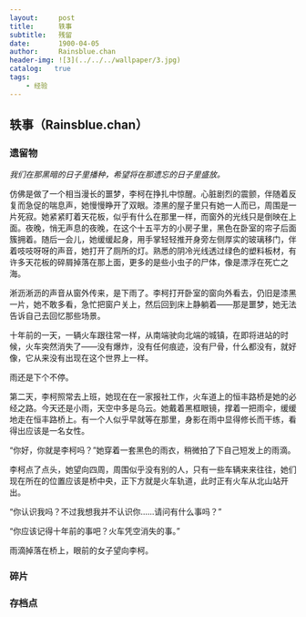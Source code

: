 ```yaml
---
layout:     post
title:      轶事
subtitle:   残留
date:       1900-04-05
author:     Rainsblue.chan
header-img: ![3](../../../wallpaper/3.jpg)
catalog:   true
tags:
    - 经验
---
```


## 轶事（Rainsblue.chan）

### 遗留物

*我们在那黑暗的日子里播种，希望将在那遗忘的日子里盛放。*

仿佛是做了一个相当漫长的噩梦，李柯在挣扎中惊醒。心脏剧烈的震颤，伴随着反复而急促的喘息声，她慢慢睁开了双眼。漆黑的屋子里只有她一人而已，周围是一片死寂。她紧紧盯着天花板，似乎有什么在那里一样，而窗外的光线只是倒映在上面。夜晚，悄无声息的夜晚，在这个十五平方的小房子里，黑色在卧室的帘子后面簇拥着。随后一会儿，她缓缓起身，用手掌轻轻推开身旁左侧厚实的玻璃移门，伴着吱吱呀呀的声音，她打开了厕所的灯。熟悉的阴冷光线透过绿色的塑料板材，有许多天花板的碎屑掉落在那上面，更多的是些小虫子的尸体，像是漂浮在死亡之海。

淅沥淅沥的声音从窗外传来，是下雨了。李柯打开卧室的窗向外看去，仍旧是漆黑一片，她不敢多看，急忙把窗户关上，然后回到床上静躺着——那是噩梦，她无法告诉自己去回忆那些场景。

十年前的一天，一辆火车跟往常一样，从南端驶向北端的城镇，在即将进站的时候，火车突然消失了——没有爆炸，没有任何痕迹，没有尸骨，什么都没有，就好像，它从来没有出现在这个世界上一样。

雨还是下个不停。

第二天，李柯照常去上班，她现在在一家报社工作，火车道上的恒丰路桥是她的必经之路。今天还是小雨，天空中多是乌云。她戴着黑框眼镜，撑着一把雨伞，缓缓地走在恒丰路桥上。有一个人似乎早就等在那里，身影在雨中显得修长而干练，看得出应该是一名女性。

“你好，你就是李柯吗？”她穿着一套黑色的雨衣，稍微拍了下自己短发上的雨滴。

李柯点了点头，她望向四周，周围似乎没有别的人，只有一些车辆来来往往，她们现在所在的位置应该是桥中央，正下方就是火车轨道，此时正有火车从北山站开出。

“你认识我吗？不过我想我并不认识你......请问有什么事吗？”

“你应该记得十年前的事吧？火车凭空消失的事。”

雨滴掉落在桥上，眼前的女子望向李柯。

### 碎片



### 存档点











